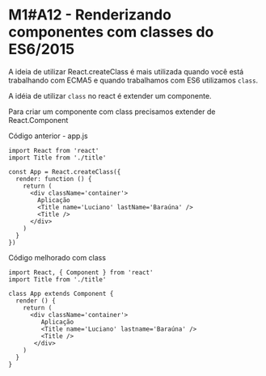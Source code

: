 # M1#A12 - Renderizando componentes com classes do ES6/2015

A ideia de utilizar React.createClass é mais utilizada quando você está trabalhando com ECMA5 e quando trabalhamos com ES6 utilizamos `class`.

A idéia de utilizar `class` no react é extender um componente.

Para criar um componente com class precisamos extender de React.Component

Código anterior - app.js
```
import React from 'react'
import Title from './title'

const App = React.createClass({
  render: function () {
    return (
      <div className='container'>
        Aplicação
        <Title name='Luciano' lastName='Baraúna' />
        <Title />
      </div>
    )
  }
})
```

Código melhorado com class
```
import React, { Component } from 'react'
import Title from './title'

class App extends Component {
  render () {
    return (
      <div className='container'>
         Aplicação
         <Title name='Luciano' lastname='Baraúna' />
         <Title />
       </div>
    )
  }
}
```
